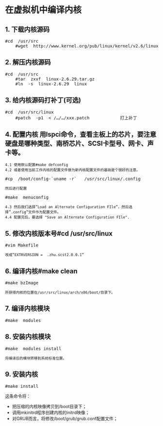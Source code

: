 # 在虚拟机中编译内核

## 1. 下载内核源码

<pre name="code" class="shell">#cd  /usr/src
    #wget  http://www.kernel.org/pub/linux/kernel/v2.6/linux-2.6.29.tar.gz
</pre>

## 2. 解压内核源码

<pre name="code" class="shell">#cd  /usr/src
    #tar  zxvf  linux-2.6.29.tar.gz
    #ln  -s  linux-2.6.29  linux
</pre>

## 3. 给内核源码打补丁(可选)

<pre name="code" class="shell">#cd  /usr/src/linux
    #patch  -p1  &lt; /…/…/xxx.patch            打上补丁
</pre>

## 4. 配置内核 用lspci命令，查看主板上的芯片，要注意硬盘是哪种类型、南桥芯片、SCSI卡型号、网卡、声卡等。

    4.1 使用默认配置#make defconfig
    4.2 或者使用当前工作内核的配置文件做为新内核配置文件的基础是个很好的注意。
    

<pre name="code" class="shell">#cp  /boot/config-`uname -r`   /usr/src/linux/.config
</pre>

    然后进行配置
    

<pre name="code" class="shell">#make  menuconfig
</pre>

    4.3 然后我们选择”Load an Alternate Configuration FIle”，然后选择”.config”文件作为配置文件。
    4.4 配置完后，要选择 "Save an Alternate Configuration FIle".
    

## 5. 修改内核版本号#cd /usr/src/linux

<pre name="code" class="shell">#vim Makefile
</pre>

    改成”EXTRVERSION =  .zhu.scst2.0.0.1”
    

## 6. 编译内核#make clean

<pre name="code" class="shell">#make bzImage
</pre>

    所获得内核的位置在/usr/src/linux/arch/x86/boot/目录下。
    

## 7. 编译内核模块

<pre name="code" class="shell">#make  modules
</pre>

## 8. 安装内核模块

<pre name="code" class="shell">#make  modules_install
</pre>

    将编译后的模块转移到系统标准位置。
    

## 9. 安装内核

<pre name="code" class="shell">#make install
</pre>

这条命令将：

*   把压缩的内核映像拷贝到/boot目录下；
*   调用mkinitrd程序创建内核的initrd映像；
*   对GRUB而言，将修改/boot/grub/grub.conf配置文件；
